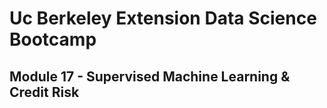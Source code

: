 # Uc Berkeley Extension Data Science Bootcamp

## Module 17 - Supervised Machine Learning & Credit Risk
